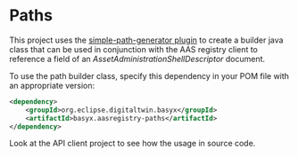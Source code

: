 # Paths

This project uses the [simple-path-generator plugin](../basyx.aasregistry-plugins/README.md) to create a builder java class that can be used in conjunction with the AAS registry client to reference a field of an *AssetAdministrationShellDescriptor* document.


To use the path builder class, specify this dependency in your POM file with an appropriate version:



```xml
<dependency>
	<groupId>org.eclipse.digitaltwin.basyx</groupId>
	<artifactId>basyx.aasregistry-paths</artifactId>
</dependency>
```

Look at the API client project to see how the usage in source code.